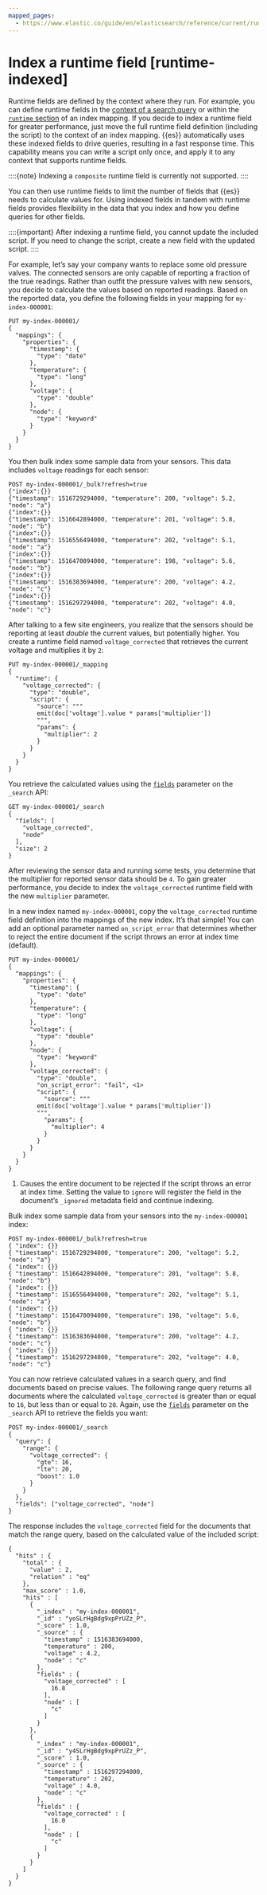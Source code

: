 ```yaml
---
mapped_pages:
  - https://www.elastic.co/guide/en/elasticsearch/reference/current/runtime-indexed.html
---
```


# Index a runtime field [runtime-indexed]

Runtime fields are defined by the context where they run. For example, you can define runtime fields in the [context of a search query](define-runtime-fields-in-search-request.md) or within the [`runtime` section](map-runtime-field.md) of an index mapping. If you decide to index a runtime field for greater performance, just move the full runtime field definition (including the script) to the context of an index mapping. {{es}} automatically uses these indexed fields to drive queries, resulting in a fast response time. This capability means you can write a script only once, and apply it to any context that supports runtime fields.

::::{note} 
Indexing a `composite` runtime field is currently not supported.
::::


You can then use runtime fields to limit the number of fields that {{es}} needs to calculate values for. Using indexed fields in tandem with runtime fields provides flexibility in the data that you index and how you define queries for other fields.

::::{important} 
After indexing a runtime field, you cannot update the included script. If you need to change the script, create a new field with the updated script.
::::


For example, let’s say your company wants to replace some old pressure valves. The connected sensors are only capable of reporting a fraction of the true readings. Rather than outfit the pressure valves with new sensors, you decide to calculate the values based on reported readings. Based on the reported data, you define the following fields in your mapping for `my-index-000001`:

```console
PUT my-index-000001/
{
  "mappings": {
    "properties": {
      "timestamp": {
        "type": "date"
      },
      "temperature": {
        "type": "long"
      },
      "voltage": {
        "type": "double"
      },
      "node": {
        "type": "keyword"
      }
    }
  }
}
```

You then bulk index some sample data from your sensors. This data includes `voltage` readings for each sensor:

```console
POST my-index-000001/_bulk?refresh=true
{"index":{}}
{"timestamp": 1516729294000, "temperature": 200, "voltage": 5.2, "node": "a"}
{"index":{}}
{"timestamp": 1516642894000, "temperature": 201, "voltage": 5.8, "node": "b"}
{"index":{}}
{"timestamp": 1516556494000, "temperature": 202, "voltage": 5.1, "node": "a"}
{"index":{}}
{"timestamp": 1516470094000, "temperature": 198, "voltage": 5.6, "node": "b"}
{"index":{}}
{"timestamp": 1516383694000, "temperature": 200, "voltage": 4.2, "node": "c"}
{"index":{}}
{"timestamp": 1516297294000, "temperature": 202, "voltage": 4.0, "node": "c"}
```

After talking to a few site engineers, you realize that the sensors should be reporting at least *double* the current values, but potentially higher. You create a runtime field named `voltage_corrected` that retrieves the current voltage and multiplies it by `2`:

```console
PUT my-index-000001/_mapping
{
  "runtime": {
    "voltage_corrected": {
      "type": "double",
      "script": {
        "source": """
        emit(doc['voltage'].value * params['multiplier'])
        """,
        "params": {
          "multiplier": 2
        }
      }
    }
  }
}
```

You retrieve the calculated values using the [`fields`](https://www.elastic.co/guide/en/elasticsearch/reference/current/search-fields.html) parameter on the `_search` API:

```console
GET my-index-000001/_search
{
  "fields": [
    "voltage_corrected",
    "node"
  ],
  "size": 2
}
```

After reviewing the sensor data and running some tests, you determine that the multiplier for reported sensor data should be `4`. To gain greater performance, you decide to index the `voltage_corrected` runtime field with the new `multiplier` parameter.

In a new index named `my-index-000001`, copy the `voltage_corrected` runtime field definition into the mappings of the new index. It’s that simple! You can add an optional parameter named `on_script_error` that determines whether to reject the entire document if the script throws an error at index time (default).

```console
PUT my-index-000001/
{
  "mappings": {
    "properties": {
      "timestamp": {
        "type": "date"
      },
      "temperature": {
        "type": "long"
      },
      "voltage": {
        "type": "double"
      },
      "node": {
        "type": "keyword"
      },
      "voltage_corrected": {
        "type": "double",
        "on_script_error": "fail", <1>
        "script": {
          "source": """
        emit(doc['voltage'].value * params['multiplier'])
        """,
          "params": {
            "multiplier": 4
          }
        }
      }
    }
  }
}
```

1. Causes the entire document to be rejected if the script throws an error at index time. Setting the value to `ignore` will register the field in the document’s `_ignored` metadata field and continue indexing.


Bulk index some sample data from your sensors into the `my-index-000001` index:

```console
POST my-index-000001/_bulk?refresh=true
{ "index": {}}
{ "timestamp": 1516729294000, "temperature": 200, "voltage": 5.2, "node": "a"}
{ "index": {}}
{ "timestamp": 1516642894000, "temperature": 201, "voltage": 5.8, "node": "b"}
{ "index": {}}
{ "timestamp": 1516556494000, "temperature": 202, "voltage": 5.1, "node": "a"}
{ "index": {}}
{ "timestamp": 1516470094000, "temperature": 198, "voltage": 5.6, "node": "b"}
{ "index": {}}
{ "timestamp": 1516383694000, "temperature": 200, "voltage": 4.2, "node": "c"}
{ "index": {}}
{ "timestamp": 1516297294000, "temperature": 202, "voltage": 4.0, "node": "c"}
```

You can now retrieve calculated values in a search query, and find documents based on precise values. The following range query returns all documents where the calculated `voltage_corrected` is greater than or equal to `16`, but less than or equal to `20`. Again, use the [`fields`](https://www.elastic.co/guide/en/elasticsearch/reference/current/search-fields.html) parameter on the `_search` API to retrieve the fields you want:

```console
POST my-index-000001/_search
{
  "query": {
    "range": {
      "voltage_corrected": {
        "gte": 16,
        "lte": 20,
        "boost": 1.0
      }
    }
  },
  "fields": ["voltage_corrected", "node"]
}
```

The response includes the `voltage_corrected` field for the documents that match the range query, based on the calculated value of the included script:

```console-result
{
  "hits" : {
    "total" : {
      "value" : 2,
      "relation" : "eq"
    },
    "max_score" : 1.0,
    "hits" : [
      {
        "_index" : "my-index-000001",
        "_id" : "yoSLrHgBdg9xpPrUZz_P",
        "_score" : 1.0,
        "_source" : {
          "timestamp" : 1516383694000,
          "temperature" : 200,
          "voltage" : 4.2,
          "node" : "c"
        },
        "fields" : {
          "voltage_corrected" : [
            16.8
          ],
          "node" : [
            "c"
          ]
        }
      },
      {
        "_index" : "my-index-000001",
        "_id" : "y4SLrHgBdg9xpPrUZz_P",
        "_score" : 1.0,
        "_source" : {
          "timestamp" : 1516297294000,
          "temperature" : 202,
          "voltage" : 4.0,
          "node" : "c"
        },
        "fields" : {
          "voltage_corrected" : [
            16.0
          ],
          "node" : [
            "c"
          ]
        }
      }
    ]
  }
}
```

